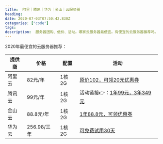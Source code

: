 ```yaml
---
title:  阿里｜腾讯｜华为｜金山｜云服务器
heading: 
date: 2020-07-03T07:50:42.830Z
categories: ["code"]
tags: 
description:  服务器团购、低价、活动。哪家云服务器最便宜。有便宜的云服务器推荐吗。
---
```



2020年最便宜的云服务器推荐：

| 提供商    | 价格    |  配置   | 活动    |
| --- | --- | --- | --- |
|  阿里云   |   82元/年  |1核2G     | [原价102，可领20元优惠券](https://www.aliyun.com/minisite/goods?userCode=sr8tuw7q)    |
|  腾讯云   | 99元/年    |1核2G     | 活动链接👉：[1年99元，3年349元](https://url.cn/YLzlOVoJ)    |
|  金山云   |  88.8元/年   | 1核2G    |  [1年88.8元，可领优惠券](http://ksyun.com/s/sG2BSK)   |
|   华为云  |  256.98/三年   |  1核2G   |    [可免费试用30天](https://activity.huaweicloud.com/discount_area_v5/index.html?fromacct=8bc903c3-4e85-4752-9e8d-b837a6b4b226&utm_source=V1g3MDY4NTY=&utm_medium=cps&utm_campaign=201905) |








